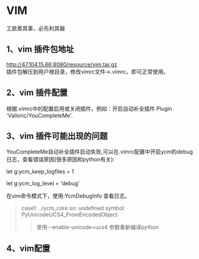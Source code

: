 # VIM
工欲善其事，必先利其器

## 1、vim 插件包地址
  http://47.104.15.66:8080/resource/vim.tar.gz  
  插件包解压到用户根目录，修改vimrc文件->.vimrc，即可正常使用。

## 2、vim 插件配置
  根据.vimrc中的配置启用或关闭插件，例如：开启自动补全插件 Plugin 'Valloric/YouCompleteMe'.


## 3、vim 插件可能出现的问题  
  YouCompleteMe自动补全插件启动失败,可以在.vimrc配置中开启ycm的debug日志，查看错误原因(很多原因和python有关):

  let g:ycm_keep_logfiles = 1

  let g:ycm_log_level = 'debug'

  在vim命令模式下，使用:YcmDebugInfo 查看日志。

  > case1:
	../ycm_core.so: undefined symbol: PyUnicodeUCS4_FromEncodedObject 
  >> 使用--enable-unicode=ucs4 参数重新编译python
 
## 4、vim配置


